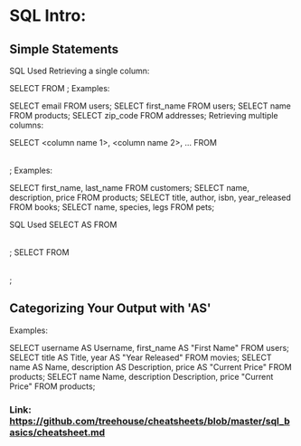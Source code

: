 # SQL Intro:

## Simple Statements

SQL Used
Retrieving a single column:

SELECT <column name> FROM <table name>; 
Examples:

SELECT email FROM users;
SELECT first_name FROM users;
SELECT name FROM products;
SELECT zip_code FROM addresses;
Retrieving multiple columns:

SELECT <column name 1>, <column name 2>, ... FROM <table name>;
Examples:

SELECT first_name, last_name FROM customers;
SELECT name, description, price FROM products;
SELECT title, author, isbn, year_released FROM books;
SELECT name, species, legs FROM pets;

SQL Used
SELECT <column name> AS <alias> FROM <table name>;
SELECT <column name> <alias> FROM <table name>;

## Categorizing Your Output with 'AS'

Examples:

SELECT username AS Username, first_name AS "First Name" FROM users;
SELECT title AS Title, year AS "Year Released" FROM movies;
SELECT name AS Name, description AS Description, price AS "Current Price" FROM products;
SELECT name Name, description Description, price "Current Price" FROM products;

### Link: https://github.com/treehouse/cheatsheets/blob/master/sql_basics/cheatsheet.md